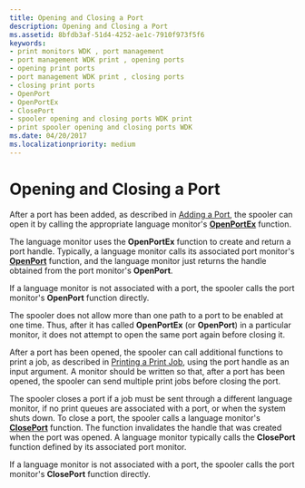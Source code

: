 ```yaml
---
title: Opening and Closing a Port
description: Opening and Closing a Port
ms.assetid: 8bfdb3af-51d4-4252-ae1c-7910f973f5f6
keywords:
- print monitors WDK , port management
- port management WDK print , opening ports
- opening print ports
- port management WDK print , closing ports
- closing print ports
- OpenPort
- OpenPortEx
- ClosePort
- spooler opening and closing ports WDK print
- print spooler opening and closing ports WDK
ms.date: 04/20/2017
ms.localizationpriority: medium
---
```


# Opening and Closing a Port





After a port has been added, as described in [Adding a Port](adding-a-port.md), the spooler can open it by calling the appropriate language monitor's [**OpenPortEx**](https://msdn.microsoft.com/library/windows/hardware/ff559596) function.

The language monitor uses the **OpenPortEx** function to create and return a port handle. Typically, a language monitor calls its associated port monitor's [**OpenPort**](https://msdn.microsoft.com/library/windows/hardware/ff559593) function, and the language monitor just returns the handle obtained from the port monitor's **OpenPort**.

If a language monitor is not associated with a port, the spooler calls the port monitor's **OpenPort** function directly.

The spooler does not allow more than one path to a port to be enabled at one time. Thus, after it has called **OpenPortEx** (or **OpenPort**) in a particular monitor, it does not attempt to open the same port again before closing it.

After a port has been opened, the spooler can call additional functions to print a job, as described in [Printing a Print Job](printing-a-print-job.md), using the port handle as an input argument. A monitor should be written so that, after a port has been opened, the spooler can send multiple print jobs before closing the port.

The spooler closes a port if a job must be sent through a different language monitor, if no print queues are associated with a port, or when the system shuts down. To close a port, the spooler calls a language monitor's [**ClosePort**](https://msdn.microsoft.com/library/windows/hardware/ff545975) function. The function invalidates the handle that was created when the port was opened. A language monitor typically calls the **ClosePort** function defined by its associated port monitor.

If a language monitor is not associated with a port, the spooler calls the port monitor's **ClosePort** function directly.

 

 




